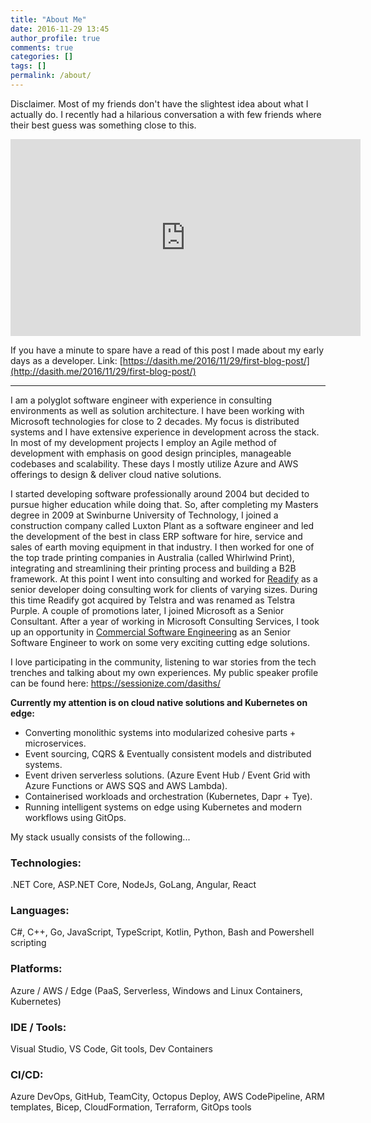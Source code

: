 ```yaml
---
title: "About Me"
date: 2016-11-29 13:45
author_profile: true
comments: true
categories: []
tags: []
permalink: /about/
---
```

Disclaimer. Most of my friends don't have the slightest idea about what I actually do. I recently had a hilarious conversation a with few friends where their best guess was something close to this.

<iframe width="560" height="315" src="https://www.youtube.com/embed/fXpVEwEhamw?si=ip50Ryhi_5K-bZGO" title="YouTube video player" frameborder="0" allow="accelerometer; autoplay; clipboard-write; encrypted-media; gyroscope; picture-in-picture; web-share" referrerpolicy="strict-origin-when-cross-origin" allowfullscreen></iframe>

If you have a minute to spare have a read of this post I made about my early days as a developer. Link: [https://dasith.me/2016/11/29/first-blog-post/](http://dasith.me/2016/11/29/first-blog-post/)

<hr />

I am a polyglot software engineer with experience in consulting environments as well as solution architecture. I have been working with Microsoft technologies for close to 2 decades. My focus is distributed systems and I have extensive experience in development across the stack. In most of my development projects I employ an Agile method of development with emphasis on good design principles, manageable codebases and scalability. These days I mostly utilize Azure and AWS offerings to design & deliver cloud native solutions.

I started developing software professionally around 2004 but decided to pursue higher education while doing that. So, after completing my Masters degree in 2009 at Swinburne University of Technology, I joined a construction company called Luxton Plant as a software engineer and led the development of the best in class ERP software for hire, service and sales of earth moving equipment in that industry. I then worked for one of the top trade printing companies in Australia (called Whirlwind Print), integrating and streamlining their printing process and building a B2B framework. At this point I went into consulting and worked for <a href="https://readify.net/" target="_blank" rel="noopener">Readify</a> as a senior developer doing consulting work for clients of varying sizes. During this time Readify got acquired by Telstra and was renamed as Telstra Purple. A couple of promotions later, I joined Microsoft as a Senior Consultant. After a year of working in Microsoft Consulting Services, I took up an opportunity in [Commercial Software Engineering](https://devblogs.microsoft.com/cse/about/) as an Senior Software Engineer to work on some very exciting cutting edge solutions.

I love participating in the community, listening to war stories from the tech trenches and talking about my own experiences. My public speaker profile can be found here: https://sessionize.com/dasiths/

**Currently my attention is on cloud native solutions and Kubernetes on edge:**
- Converting monolithic systems into modularized cohesive parts + microservices.
- Event sourcing, CQRS & Eventually consistent models and distributed systems.
- Event driven serverless solutions. (Azure Event Hub / Event Grid with Azure Functions or AWS SQS and AWS Lambda).
- Containerised workloads and orchestration (Kubernetes, Dapr + Tye).
- Running intelligent systems on edge using Kubernetes and modern workflows using GitOps.

My stack usually consists of the following...

### Technologies:
.NET Core, ASP.NET Core, NodeJs, GoLang, Angular, React

### Languages:
C#, C++, Go, JavaScript, TypeScript, Kotlin, Python, Bash and Powershell scripting

### Platforms:
Azure / AWS / Edge (PaaS, Serverless, Windows and Linux Containers, Kubernetes) 

### IDE / Tools:
Visual Studio, VS Code, Git tools, Dev Containers

### CI/CD:
Azure DevOps, GitHub, TeamCity, Octopus Deploy, AWS CodePipeline, 
ARM templates, Bicep, CloudFormation, Terraform, GitOps tools